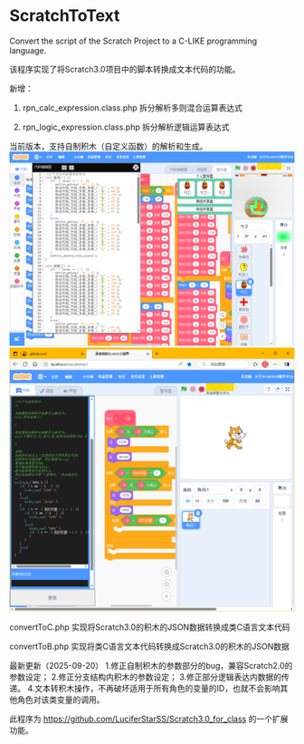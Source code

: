 # ScratchToText
Convert the script of the Scratch Project to a C-LIKE programming language.

该程序实现了将Scratch3.0项目中的脚本转换成文本代码的功能。

新增：

1.  rpn_calc_expression.class.php
拆分解析多则混合运算表达式

2.  rpn_logic_expression.class.php
拆分解析逻辑运算表达式

当前版本，支持自制积木（自定义函数）的解析和生成。
<img src=demo3.png>
![演示效果](https://github.com/LuciferStarSS/ScratchToText/blob/main/test.png?raw=true)

convertToC.php
实现将Scratch3.0的积木的JSON数据转换成类C语言文本代码

convertToB.php
实现将类C语言文本代码转换成Scratch3.0的积木的JSON数据

最新更新（2025-09-20）
1.修正自制积木的参数部分的bug，兼容Scratch2.0的参数设定；
2.修正分支结构内积木的参数设定；
3.修正部分逻辑表达内数据的传递。
4.文本转积木操作，不再破坏适用于所有角色的变量的ID，也就不会影响其他角色对该类变量的调用。

此程序为 https://github.com/LuciferStarSS/Scratch3.0_for_class 的一个扩展功能。
